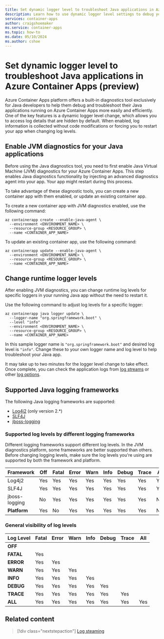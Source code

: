 ```yaml
---
title: Set dynamic logger level to troubleshoot Java applications in Azure Container Apps (preview)
description: Learn how to use dynamic logger level settings to debug your Java applications running on Azure Container Apps.
services: container-apps
author: craigshoemaker
ms.service: container-apps
ms.topic: how-to
ms.date: 05/10/2024
ms.author: cshoe
---
```


# Set dynamic logger level to troubleshoot Java applications in Azure Container Apps (preview)

Azure Container Apps platform offers a built-in diagnostics tool exclusively for Java developers to help them debug and troubleshoot their Java applications running on Azure Container Apps more easily and efficiently. One of the key features is a dynamic logger level change, which allows you to access log details that are hidden by default. When enabled, log information is collected without code modifications or forcing you to restart your app when changing log levels.

## Enable JVM diagnostics for your Java applications

Before using the Java diagnostics tool, you need to first enable Java Virtual Machine (JVM) diagnostics for your Azure Container Apps. This step enables Java diagnostics functionality by injecting an advanced diagnostics agent into your app. Your app might restart during this process.

To take advantage of these diagnostic tools, you can create a new container app with them enabled, or update an existing container app.

To create a new container app with JVM diagnostics enabled, use the following command:

```azurecli
az containerapp create --enable-java-agent \
  --environment <ENVIRONMENT_NAME> \
  --resource-group <RESOURCE_GROUP> \
  --name <CONTAINER_APP_NAME>
```

To update an existing container app, use the following command:

```azurecli
az containerapp update --enable-java-agent \
  --environment <ENVIRONMENT_NAME> \
  --resource-group <RESOURCE_GROUP> \
  --name <CONTAINER_APP_NAME>
```

## Change runtime logger levels

After enabling JVM diagnostics, you can change runtime log levels for specific loggers in your running Java app without the need to restart it.
 
Use the following command to adjust log levels for a specific logger:
 
```azurecli
az containerapp java logger update \
  --logger-name "org.springframework.boot" \
  --level "info"
  --environment <ENVIRONMENT_NAME> \
  --resource-group <RESOURCE_GROUP> \
  --name <CONTAINER_APP_NAME>
```
 
In this sample logger name is `"org.springframework.boot"` and desired log level is `"info"`. Change these to your own logger name and log level to help troubleshoot your Java app.

It may take up to two minutes for the logger level change to take effect. Once complete, you can check the application logs from [log streams](log-streaming.md) or other [log options](log-options.md).

## Supported Java logging frameworks

The following Java logging frameworks are supported:

- [Log4j2](https://logging.apache.org/log4j/2.x/) (only version 2.*)
- [SLF4J](https://slf4j.org/)
- [jboss-logging](https://github.com/jboss-logging/jboss-logging)

### Supported log levels by different logging frameworks

Different logging frameworks support different log levels. In the JVM diagnostics platform, some frameworks are better supported than others. Before changing logging levels, make sure the log levels you're using are supported by both the framework and platform.

| Framework     | Off   | Fatal | Error | Warn | Info | Debug | Trace | All |
|---------------|-------|-------|-------|------|------|-------|-------|-----|
| Log4j2        | Yes   | Yes   | Yes   | Yes  | Yes  | Yes   | Yes   | Yes |
| SLF4J         | Yes   | Yes   | Yes   | Yes  | Yes  | Yes   | Yes   | Yes |
| jboss-logging | No    | Yes   | Yes   | Yes  | Yes  | Yes   | Yes   | No  |
| **Platform**  | Yes   | No    | Yes   | Yes  | Yes  | Yes   | Yes   | No  |

### General visibility of log levels

| Log Level | Fatal | Error | Warn | Info | Debug | Trace | All |
|-----------|-------|-------|------|------|-------|-------|-----|
| **OFF**   |       |       |      |      |       |       |     |
| **FATAL** | Yes   |       |      |      |       |       |     |
| **ERROR** | Yes   | Yes   |      |      |       |       |     |
| **WARN**  | Yes   | Yes   | Yes  |      |       |       |     |
| **INFO**  | Yes   | Yes   | Yes  | Yes  |       |       |     |
| **DEBUG** | Yes   | Yes   | Yes  | Yes  | Yes   |       |     |
| **TRACE** | Yes   | Yes   | Yes  | Yes  | Yes   | Yes   |     |
| **ALL**   | Yes   | Yes   | Yes  | Yes  | Yes   | Yes   | Yes |

## Related content

> [!div class="nextstepaction"]
> [Log steaming](./log-streaming.md)
